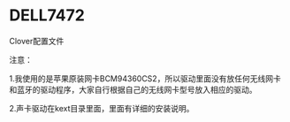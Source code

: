 # DELL7472

Clover配置文件

注意：

1.我使用的是苹果原装网卡BCM94360CS2，所以驱动里面没有放任何无线网卡和蓝牙的驱动程序，大家自行根据自己的无线网卡型号放入相应的驱动。

2.声卡驱动在kext目录里面，里面有详细的安装说明。
